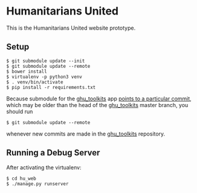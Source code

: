 Humanitarians United
====================

This is the Humanitarians United website prototype.

Setup
-----

    $ git submodule update --init
    $ git submodule update --remote
    $ bower install
    $ virtualenv -p python3 venv
    $ . venv/bin/activate
    $ pip install -r requirements.txt

Because submodule for the [ghu\_toolkits][1] app [points to a particular
commit][2], which may be older than the head of the [ghu\_toolkits][1]
master branch, you should run

    $ git submodule update --remote

whenever new commits are made in the [ghu\_toolkits][1] repository.

Running a Debug Server
----------------------

After activating the virtualenv:

    $ cd hu_web
    $ ./manage.py runserver

[1]: https://github.com/global-humanitarians-unite/ghu_toolkits
[2]: https://stackoverflow.com/a/18797720/321301
